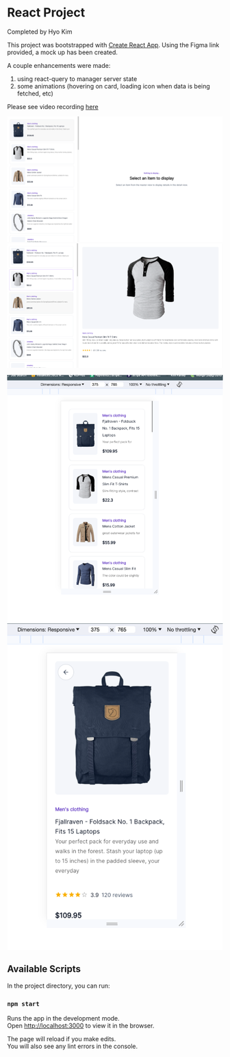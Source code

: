 # React Project
Completed by Hyo Kim

This project was bootstrapped with [Create React App](https://github.com/facebook/create-react-app). Using the Figma link provided, a mock up has been created.

A couple enhancements were made:
1. using react-query to manager server state
2. some animations (hovering on card, loading icon when data is being fetched, etc)

Please see video recording [here](https://www.loom.com/share/1bba0b58c1d5445e8793265832b021f4?sid=d4ce13e8-554b-40c7-9141-c68f64624b9f)

![desktop-master](image.png)
![desktop-detail](image-1.png)

![mobile-master](image-2.png)
![mobile-detail](image-3.png)

## Available Scripts

In the project directory, you can run:

### `npm start`

Runs the app in the development mode.\
Open [http://localhost:3000](http://localhost:3000) to view it in the browser.

The page will reload if you make edits.\
You will also see any lint errors in the console.
